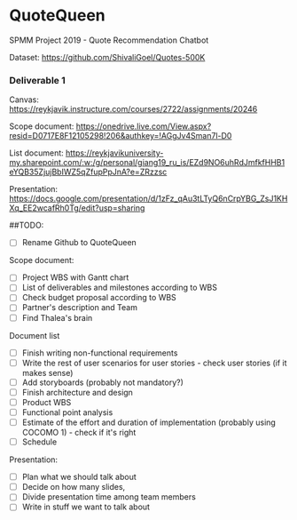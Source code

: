 # QuoteQueen
SPMM Project 2019 - Quote Recommendation Chatbot


Dataset:
https://github.com/ShivaliGoel/Quotes-500K

### Deliverable 1
Canvas: https://reykjavik.instructure.com/courses/2722/assignments/20246

Scope document:
https://onedrive.live.com/View.aspx?resid=D0717E8F12105298!206&authkey=!AGgJv4Sman7l-D0

List document: 
https://reykjavikuniversity-my.sharepoint.com/:w:/g/personal/giang19_ru_is/EZd9NO6uhRdJmfkfHHB1eYQB35ZjujBbIWZ5qZfupPpJnA?e=ZRzzsc

Presentation:
https://docs.google.com/presentation/d/1zFz_qAu3tLTyQ6nCrpYBG_ZsJ1KHXq_EE2wcafRh0Tg/edit?usp=sharing


##TODO:
- [ ] Rename Github to QuoteQueen

Scope document:
- [ ] Project WBS with Gantt chart
- [ ] List of deliverables and milestones according to WBS
- [ ] Check budget proposal according to WBS
- [ ] Partner's description and Team
- [ ] Find Thalea's brain

Document list
- [ ] Finish writing non-functional requirements
- [ ] Write the rest of user scenarios for user stories - check user stories (if it makes sense)
- [ ] Add storyboards (probably not mandatory?)
- [ ] Finish architecture and design
- [ ] Product WBS
- [ ] Functional point analysis
- [ ] Estimate of the effort and duration of implementation (probably using COCOMO 1) - check if it's right
- [ ] Schedule

Presentation:
- [ ] Plan what we should talk about
- [ ] Decide on how many slides, 
- [ ] Divide presentation time among team members
- [ ] Write in stuff we want to talk about
